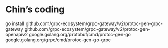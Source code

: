 # Chin’s coding


go install github.com/grpc-ecosystem/grpc-gateway/v2/protoc-gen-grpc-gateway github.com/grpc-ecosystem/grpc-gateway/v2/protoc-gen-openapiv2 google.golang.org/protobuf/cmd/protoc-gen-go google.golang.org/grpc/cmd/protoc-gen-go-grpc